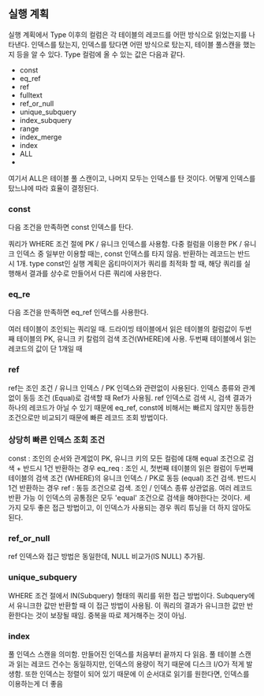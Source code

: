 ## 실행 계획
실행 계획에서 Type 이후의 컬럼은 각 테이블의 레코드를 어떤 방식으로 읽었는지를 나타낸다.
인덱스를 탔는지, 인덱스를 탔다면 어떤 방식으로 탔는지, 테이블 풀스캔을 했는지 등을 알 수 있다.
Type 컬럼에 올 수 있는 값은 다음과 같다. 

- const
- eq_ref
- ref
- fulltext
- ref_or_null
- unique_subquery
- index_subquery
- range
- index_merge
- index
- ALL
- 
여기서 ALL은 테이블 풀 스캔이고, 나머지 모두는 인덱스를 탄 것이다.
어떻게 인덱스를 탔느냐에 따라 효율이 결정된다.

### const

다음 조건을 만족하면 const 인덱스를 탄다.

쿼리가 WHERE 조건 절에 PK / 유니크 인덱스를 사용함. 
다중 컬럼을 이용한 PK / 유니크 인덱스 중 일부만 이용할 때는, const 인덱스를 타지 않음. 
반환하는 레코드는 반드시 1개.
type const인 실행 계획은 옵티마이저가 쿼리를 최적화 할 때,
해당 쿼리를 실행해서 결과를 상수로 만들어서 다른 쿼리에 사용한다. 

### eq_re

다음 조건을 만족하면 eq_ref 인덱스를 사용한다. 

여러 테이블이 조인되는 쿼리일 때. 
드라이빙 테이블에서 읽은 테이블의 컬럼값이 두번째 테이블의 PK, 유니크 키 칼럼의 검색 조건(WHERE)에 사용.
두번째 테이블에서 읽는 레코드의 값이 단 1개일 때

### ref

ref는 조인 조건 / 유니크 인덱스 / PK 인덱스와 관련없이 사용된다. 
인덱스 종류와 관계 없이 동등 조건 (Equal)로 검색할 때 Ref가 사용됨. 
ref 인덱스로 검색 시, 검색 결과가 하나의 레코드가 아닐 수 있기 때문에 eq_ref, const에 비해서는 빠르지 않지만 동등한 조건으로만 비교되기 때문에 빠른 레코드 조회 방법이다. 

### 상당히 빠른 인덱스 조회 조건

const : 조인의 순서와 관계없이 PK, 유니크 키의 모든 컬럼에 대해 equal 조건으로 검색 + 반드시 1건 반환하는 경우
eq_req : 조인 시, 첫번째 테이블의 읽은 컬럼이 두번째 테이블의 검색 조건 (WHERE)의 유니크 인덱스 / PK로 동등 (equal) 조건 검색. 반드시 1건 반환하는 경우
ref : 동등 조건으로 검색. 조인 / 인덱스 종류 상관없음. 여러 레코드 반환 가능 
이 인덱스의 공통점은 모두 'equal' 조건으로 검색을 해야한다는 것이다. 세 가지 모두 좋은 접근 방법이고,
이 인덱스가 사용되는 경우 쿼리 튜닝을 더 하지 않아도 된다. 

### ref_or_null

ref 인덱스와 접근 방법은 동일한데,
NULL 비교가(IS NULL) 추가됨. 

### unique_subquery

WHERE 조건 절에서 IN(Subquery) 형태의 쿼리를 위한 접근 방법이다. 
Subquery에서 유니크한 값만 반환할 때 이 접근 방법이 사용됨. 
이 쿼리의 결과가 유니크한 값만 반환한다는 것이 보장될 때임. 중복을 따로 제거해주는 것이 아님.

### index

풀 인덱스 스캔을 의미함. 만들어진 인덱스를 처음부터 끝까지 다 읽음.
풀 테이블 스캔과 읽는 레코드 건수는 동일하지만, 인덱스의 용량이 적기 때문에 디스크 I/O가 적게 발생함. 
또한 인덱스는 정렬이 되어 있기 때문에 이 순서대로 읽기를 원한다면, 인덱스를 이용하는게 더 좋음 
